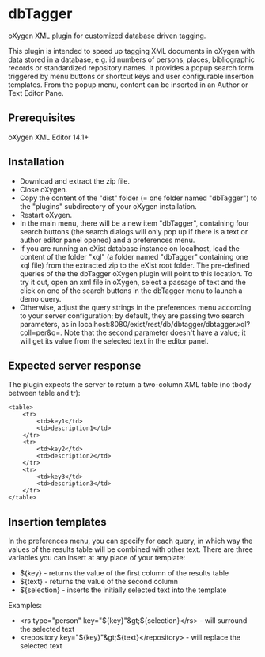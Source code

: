 dbTagger
========

oXygen XML plugin for customized database driven tagging.

This plugin is intended to speed up tagging XML documents in oXygen with data stored in a database, 
e.g. id numbers of persons, places, bibliographic records or standardized repository names. 
It provides a popup search form triggered by menu buttons or shortcut keys and user configurable 
insertion templates. From the popup menu, content can be inserted in an Author or Text Editor Pane. 

Prerequisites
-------------

oXygen XML Editor 14.1+

Installation
------------

* Download and extract the zip file. 
* Close oXygen.
* Copy the content of the "dist" folder (= one folder named "dbTagger") to the "plugins" subdirectory of your oXygen installation.
* Restart oXygen.
* In the main menu, there will be a new item "dbTagger", containing four search buttons (the search dialogs will only pop up if there is a text or author editor panel opened) and a preferences menu. 
* If you are running an eXist database instance on localhost, load the content of the folder "xql" (a folder named "dbTagger" containing one xql file) from the extracted zip to the eXist root folder. The pre-defined queries of the the dbTagger oXygen plugin will point to this location. To try it out, open an xml file in oXygen, select a passage of text and the click on one of the search buttons in the dbTagger menu to launch a demo query.
* Otherwise, adjust the query strings in the preferences menu according to your server configuration; by default, they are passing two search parameters, as in localhost:8080/exist/rest/db/dbtagger/dbtagger.xql?coll=per&q=. Note that the second parameter doesn't have a value; it will get its value from the selected text in the editor panel.

Expected server response
------------------------

The plugin expects the server to return a two-column XML table (no tbody between table and tr):

    <table>
    	<tr>
    		<td>key1</td>
    		<td>description1</td>
    	</tr>
    	<tr>
    		<td>key2</td>
    		<td>description2</td>
    	</tr>
    	<tr>
    		<td>key3</td>
    		<td>description3</td>
    	</tr>
    </table>

Insertion templates
-------------------

In the preferences menu, you can specify for each query, in which way the values of the results table will be combined with other text. There are three variables you can insert at any place of your template:

* ${key} - returns the value of the first column of the results table
* ${text} - returns the value of the second column
* ${selection} - inserts the initially selected text into the template

Examples:

* &lt;rs type="person" key="${key}"&gt;${selection}&lt;/rs&gt; - will surround the selected text
* &lt;repository key="${key}"&gt;${text}&lt;/repository&gt; - will replace the selected text

